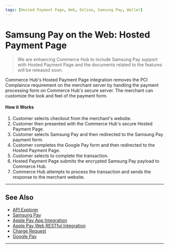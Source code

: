 ```yaml
---
tags: [Hosted Payment Page, Web, Online, Samsung Pay, Wallet]
---
```


# Samsung Pay on the Web: Hosted Payment Page

<!-- theme: danger -->
> We are enhancing Commerce Hub to include Samsung Pay support with Hosted Payment Page and the documents related to the features will be released soon.

Commerce Hub's Hosted Payment Page integration removes the PCI Complaince requirement on the merchant server by handling the payment processing form on Commerce Hub's secure server. The merchant can customize the look and feel of the payment form.

#### How it Works

1. Customer selects checkout from the merchant's website.
2. Customer then presented with the Commerce Hub's secure Hosted Payment Page.
3. Customer selects Samsung Pay and then redirected to the Samsung Pay payment form.
4. Customer completes the Google Pay form and then redirected to the Hosted Payment Page.
5. Customer selects to complete the transaction.
6. Hosted Payment Page submits the encrypted Samsung Pay payload to Commerce Hub.
7. Commerce Hub attempts to process the transaction and sends the response to the merchant website.

---

## See Also

- [API Explorer](../api/?type=post&path=/payments/v1/charges)
- [Samsung Pay](?path=docs/Online-Mobile-Digital/Wallets-AltPayments/Samsung-Pay/Samsung-Pay.md)
- [Apple Pay App Integration](?path=docs/Online-Mobile-Digital/Wallets-AltPayments/Apple-Pay/Apple-Pay-App.md)
- [Apple Pay Web RESTful Integration](?path=docs/Online-Mobile-Digital/Wallets-AltPayments/Apple-Pay/Apple-Pay-Web-REST.md)
- [Charge Request](?path=docs/Resources/API-Documents/Payments/Charges.md)
- [Google Pay](?path=docs/Online-Mobile-Digital/Wallets-AltPayments/Google-Pay/Google-Pay.md)

---
